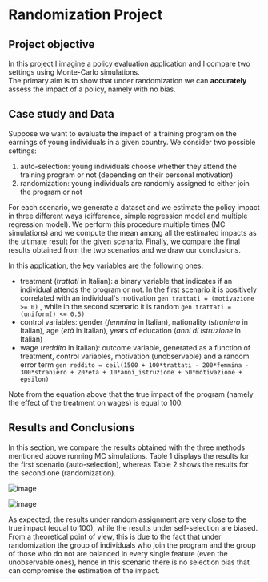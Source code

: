 # Randomization Project
## Project objective
In this project I imagine a policy evaluation application and I compare two settings using Monte-Carlo simulations.  
The primary aim is to show that under randomization we can **accurately** assess the impact of a policy, namely with no bias.

## Case study and Data
Suppose we want to evaluate the impact of a training program on the earnings of young individuals in a given country. 
We consider two possible settings:
1. auto-selection: young individuals choose whether they attend the training program or not (depending on their personal motivation)
2. randomization: young individuals are randomly assigned to either join the program or not
   
For each scenario, we generate a dataset and we estimate the policy impact in three different ways (difference, simple regression model and multiple regression model). 
We perform this procedure multiple times (MC simulations) and we compute the mean among all the estimated impacts as the ultimate result for the given scenario. 
Finally, we compare the final results obtained from the two scenarios and we draw our conclusions.

In this application, the key variables are the following ones:
* treatment (*trattati* in Italian): a binary variable that indicates if an individual attends the program or not. In the first scenario it is positively correlated with an individual's motivation ` gen trattati = (motivazione >= 0) ` , while in the second scenario it is random
 ` gen trattati = (uniform() <= 0.5) `
* control variables: gender (*femmina* in Italian), nationality (*straniero* in Italian), age (*età* in Italian), years of education (*anni di istruzione* in Italian)
* wage (*reddito* in Italian): outcome variable, generated as a function of treatment, control variables, motivation (unobservable) and a random error term
` gen reddito = ceil(1500 + 100*trattati - 200*femmina - 300*straniero + 20*eta + 10*anni_istruzione + 50*motivazione + epsilon) `

Note from the equation above that the true impact of the program (namely the effect of the treatment on wages) is equal to 100.

## Results and Conclusions
In this section, we compare the results obtained with the three methods mentioned above running MC simulations. Table 1 displays the results for the first scenario (auto-selection), whereas Table 2 shows the results for the second one (randomization).


![image](https://github.com/BenedettaValpreda/randomization_project/assets/147848856/7d840895-6f0b-4ceb-8ab7-a6ab7ec4fbe1)

![image](https://github.com/BenedettaValpreda/randomization_project/assets/147848856/86f7ff99-0cf2-4993-b0e9-36f88a9f76bd)


As expected, the results under random assignment are very close to the true impact (equal to 100), while the results under self-selection are biased. 
From a theoretical point of view, this is due to the fact that under randomization the group of individuals who join the program and the group of those who do not are balanced in every single feature (even the unobservable ones), hence in this scenario there is no selection bias that can compromise the estimation of the impact. 
